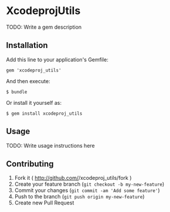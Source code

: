 # XcodeprojUtils

TODO: Write a gem description

## Installation

Add this line to your application's Gemfile:

    gem 'xcodeproj_utils'

And then execute:

    $ bundle

Or install it yourself as:

    $ gem install xcodeproj_utils

## Usage

TODO: Write usage instructions here

## Contributing

1. Fork it ( http://github.com/<my-github-username>/xcodeproj_utils/fork )
2. Create your feature branch (`git checkout -b my-new-feature`)
3. Commit your changes (`git commit -am 'Add some feature'`)
4. Push to the branch (`git push origin my-new-feature`)
5. Create new Pull Request
